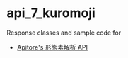 # api_7_kuromoji
Response classes and sample code for
- [Apitore's 形態素解析 API](https://apitore.com/store/apis/details?id=7)
